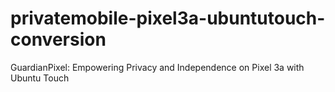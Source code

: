 # privatemobile-pixel3a-ubuntutouch-conversion
GuardianPixel: Empowering Privacy and Independence on Pixel 3a with Ubuntu Touch
